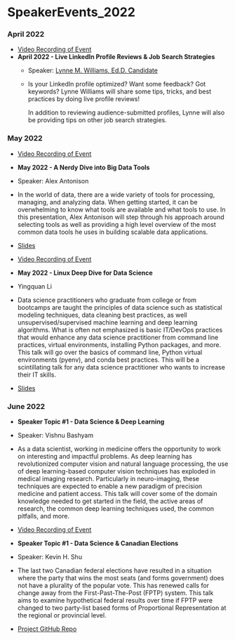 # SpeakerEvents_2022

### April 2022
   * [Video Recording of Event](https://youtu.be/dSslgMZEhas)
   * **April 2022 - Live LinkedIn Profile Reviews & Job Search Strategies**
      * Speaker: [Lynne M. Williams, Ed.D. Candidate](https://www.linkedin.com/in/lynnewilliams)
      * Is your LinkedIn profile optimized? Want some feedback? Got keywords? Lynne Williams will share some tips, tricks, and best practices by doing live profile reviews!

        In addition to reviewing audience-submitted profiles, Lynne will also be providing tips on other job search strategies.

### May 2022
  * [Video Recording of Event](https://www.youtube.com/watch?v=UixN0WmRaEg)
  * **May 2022 - A Nerdy Dive into Big Data Tools**
  * Speaker: Alex Antonison
  * In the world of data, there are a wide variety of tools for processing, managing, and analyzing data. When getting started, it can be overwhelming to know what tools are available and what tools to use. In this presentation, Alex Antonison will step through his approach around selecting tools as well as providing a high level overview of the most common data tools he uses in building scalable data applications.
  * [Slides](https://docs.google.com/presentation/d/1VFzRmNI7essY6A5vRldiTcZQ-oDXorBB6kfVsEXUWQE/edit)

  * [Video Recording of Event](https://www.youtube.com/watch?v=UixN0WmRaEg)
  * **May 2022 - Linux Deep Dive for Data Science**
  * Yingquan Li
  * Data science practitioners who graduate from college or from bootcamps are taught the principles of data science such as statistical modeling techniques, data cleaning best practices, as well unsupervised/supervised machine learning and deep learning algorithms. What is often not emphasized is basic IT/DevOps practices that would enhance any data science practitioner from command line practices, virtual environments, installing Python packages, and more. This talk will go over the basics of command line, Python virtual environments (pyenv), and conda best practices. This will be a scintillating talk for any data science practitioner who wants to increase their IT skills.
  * [Slides](https://docs.google.com/presentation/d/1zAXdiWQrVcLqbaLpXbf8crYZvZk9h1twp96HPWosLg0/edit?usp=sharing)

### June 2022
  * **Speaker Topic #1 - Data Science & Deep Learning**
  * Speaker: Vishnu Bashyam
  * As a data scientist, working in medicine offers the opportunity to work on interesting and impactful problems. As deep learning has revolutionized computer vision and natural language processing, the use of deep learning-based computer vision techniques has exploded in medical imaging research. Particularly in neuro-imaging, these techniques are expected to enable a new paradigm of precision medicine and patient access. This talk will cover some of the domain knowledge needed to get started in the field, the active areas of research, the common deep learning techniques used, the common pitfalls, and more.

  * [Video Recording of Event](https://www.youtube.com/watch?v=8y1p6uBHWVs&t=1030s)
  * **Speaker Topic #1 - Data Science & Canadian Elections**
  * Speaker: Kevin H. Shu
  * The last two Canadian federal elections have resulted in a situation where the party that wins the most seats (and forms government) does not have a plurality of the popular vote. This has renewed calls for change away from the First-Past-The-Post (FPTP) system. This talk aims to examine hypothetical federal results over time if FPTP were changed to two party-list based forms of Proportional Representation at the regional or provincial level.
  * [Project GitHub Repo](https://github.com/FAE-Sonata/Elections_Regional_PR)
